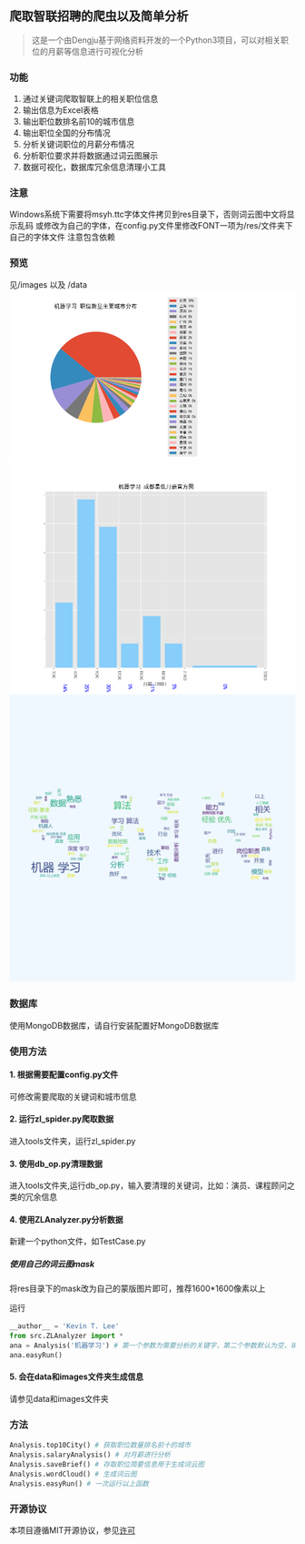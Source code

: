 ## 爬取智联招聘的爬虫以及简单分析
> 这是一个由Dengju基于网络资料开发的一个Python3项目，可以对相关职位的月薪等信息进行可视化分析

### 功能
1. 通过关键词爬取智联上的相关职位信息
2. 输出信息为Excel表格
3. 输出职位数排名前10的城市信息
4. 输出职位全国的分布情况
5. 分析关键词职位的月薪分布情况
6. 分析职位要求并将数据通过词云图展示
7. 数据可视化，数据库冗余信息清理小工具

### 注意
Windows系统下需要将msyh.ttc字体文件拷贝到res目录下，否则词云图中文将显示乱码
或修改为自己的字体，在config.py文件里修改FONT一项为/res/文件夹下自己的字体文件
注意包含依赖

### 预览
见/images 以及 /data
![全国职位数量分布](images/机器学习_positions_distribution.png)
![成都月薪分布](images/机器学习_salary_distribution_成都.png)
![成都SLAM算法招聘要求词云图](images/机器学习_words_cloud_成都.png)

### 数据库
使用MongoDB数据库，请自行安装配置好MongoDB数据库

### 使用方法
#### 1. 根据需要配置config.py文件
可修改需要爬取的关键词和城市信息

#### 2. 运行zl_spider.py爬取数据
进入tools文件夹，运行zl_spider.py

#### 3. 使用db_op.py清理数据
进入tools文件夹,运行db_op.py，输入要清理的关键词，比如：演员、课程顾问之类的冗余信息

#### 4. 使用ZLAnalyzer.py分析数据
新建一个python文件，如TestCase.py

##### 使用自己的词云图mask
将res目录下的mask改为自己的蒙版图片即可，推荐1600*1600像素以上

运行
```python
__author__ = 'Kevin T. Lee'
from src.ZLAnalyzer import *
ana = Analysis('机器学习') # 第一个参数为需要分析的关键字，第二个参数默认为空，填写需要分析的城市名（已在config中配置的）
ana.easyRun()
```

#### 5. 会在data和images文件夹生成信息
请参见data和images文件夹

### 方法

```python
Analysis.top10City() # 获取职位数量排名前十的城市
Analysis.salaryAnalysis() # 对月薪进行分析
Analysis.saveBrief() # 存取职位简要信息用于生成词云图
Analysis.wordCloud() # 生成词云图
Analysis.easyRun() # 一次运行以上函数
```

### 开源协议
本项目遵循MIT开源协议，参见[许可](/LICENSE) 
